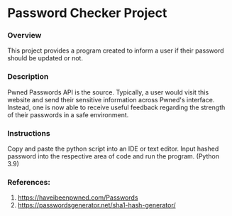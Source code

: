 # Password Checker Project

### Overview

This project provides a program created to inform a user if their password should be updated or not. 

### Description

Pwned Passwords API is the source. Typically, a user would visit this website and send their sensitive information across Pwned's interface. Instead, one is now able to receive useful feedback regarding the strength of their passwords in a safe environment. 

### Instructions

Copy and paste the python script into an IDE or text editor. Input hashed password into the respective area of code and run the program. (Python 3.9)

### References: 
1. https://haveibeenpwned.com/Passwords
2. https://passwordsgenerator.net/sha1-hash-generator/
